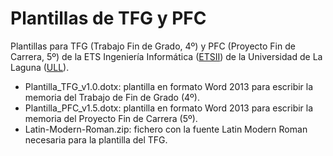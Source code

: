 # Plantillas de TFG y PFC

Plantillas para TFG (Trabajo Fin de Grado, 4º) y PFC (Proyecto Fin de Carrera, 5º) de la ETS Ingeniería Informática ([ETSII](http://www.etsii.ull.es)) de la Universidad de La Laguna ([ULL](http://www.ull.es)).

- Plantilla_TFG_v1.0.dotx: plantilla en formato Word 2013 para escribir la memoria del Trabajo de Fin de Grado (4º).
- Plantilla_PFC_v1.5.dotx: plantilla en formato Word 2013 para escribir la memoria del Proyecto Fin de Carrera (5º).
- Latin-Modern-Roman.zip: fichero con la fuente Latin Modern Roman necesaria para la plantilla del TFG.
